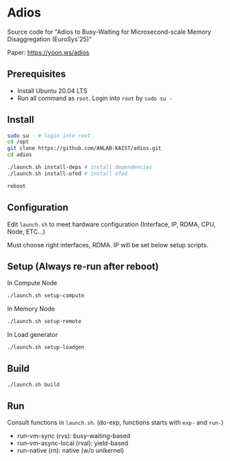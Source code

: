 # Adios

Source code for "Adios to Busy-Waiting for Microsecond-scale Memory Disaggregation (EuroSys'25)"

Paper: https://yoon.ws/adios

## Prerequisites

* Install Ubuntu 20.04 LTS
* Run all command as `root`. Login into `root` by `sudo su -`

## Install

```bash
sudo su - # login into root
cd /opt
git clone https://github.com/ANLAB-KAIST/adios.git
cd adios

./launch.sh install-deps # install dependencies
./launch.sh install-ofed # install ofed

reboot

```

## Configuration

Edit `launch.sh` to meet hardware configuration
(Interface, IP, RDMA, CPU, Node, ETC...)

Must choose right interfaces, RDMA. IP will be set below setup scripts.

## Setup (Always re-run after reboot)

In Compute Node

```bash
./launch.sh setup-compute
```

In Memory Node

```bash
./launch.sh setup-remote
```


In Load generator

```bash
./launch.sh setup-loadgen
```


## Build

```bash
./launch.sh build
```

## Run

Consult functions in `launch.sh`. (do-exp, functions starts with `exp-` and `run-`)

* run-vm-sync (rvs): busy-waiting-based
* run-vm-async-local (rval): yield-based
* run-native (rn): native (w/o unikernel)
